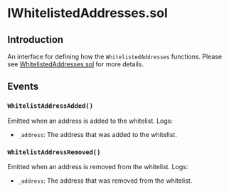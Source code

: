 # IWhitelistedAddresses.sol

## Introduction
An interface for defining how the `WhitelistedAddresses` functions. Please see [WhitelistedAddresses.sol](./WhitelistedAddresses.md) for more details.

## Events
### `WhitelistAddressAdded()`
Emitted when an address is added to the whitelist.
Logs:
- `_address`: The address that was added to the whitelist.
### `WhitelistAddressRemoved()`
Emitted when an address is removed from the whitelist.
Logs:
- `_address`: The address that was removed from the whitelist.
